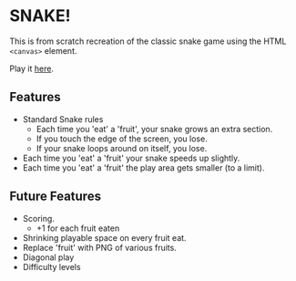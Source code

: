 # SNAKE!

This is from scratch recreation of the classic snake game using the HTML `<canvas>` element.

Play it [here](https://daltonjmcgee.github.io/2022-11-20/).

## Features
- Standard Snake rules
  - Each time you 'eat' a 'fruit', your snake grows an extra section.
  - If you touch the edge of the screen, you lose.
  - If your snake loops around on itself, you lose.
- Each time you 'eat' a 'fruit' your snake speeds up slightly.
- Each time you 'eat' a 'fruit' the play area gets smaller (to a limit).

## Future Features
- Scoring.
  - +1 for each fruit eaten
- Shrinking playable space on every fruit eat.
- Replace 'fruit' with PNG of various fruits.
- Diagonal play
- Difficulty levels
